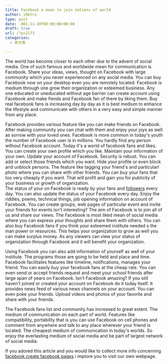 ```yaml
---
title: Facebook a mean to join nations of world
author: iMetro
type: post
date: -001-11-30T00:00:00+00:00
draft: true
url: /?p=2173
categories:
  - 未分类

---
```

The world has become closer to each other due to the advent of social media. One of such famous and worldwide mean for communication is Facebook. Share your ideas, views, thought on Facebook with large community which you never experienced on any social media. You can buy Facebook now on your desktop even you are remotely located. Facebook is medium through one grow their organization or esteemed business. Any one educated or uneducated without age barrier can create account using Facebook and make fiends and Facebook fan of there by liking them. Buy real facebook fans is increasing day by day as it is best medium to enhance the lifestyle and communicate with others in a very easy and simple manner from any place.

Facebook provides various feature like you can make friends on Facebook. After making community you can chat with them and enjoy your joys as well as sorrow with your loved ones. Facebook is more common in today's youth the number of Facebook user is in millions. You hardly find any person without Facebook account. Today it's a world of facebook fans and likes. You can create your own profile which you like. Maintain your information of your own. Update your account of Facebook. Security is robust. You can add or select those friends which you want. Hide your profile or even block and unblock persons. The feature like tagging your friend's and particularl photo where you can share with other friends. You can buy your fans that too very cheaply if you want. That will profit and gain you for publicity of your business or growth of organization.  
The status of your on Facebook is ready by your fans and [followers][1] every day. You can also update the status of your Facebook every day. Enjoy the riddles, poems, technical things, job opening information on account of Facebook. You can create groups, web pages of particular event and invite your friends for events isn't interesting? The aim of Facebook is to join all of us and share our views. The Facebook is most liked mean of social media where you can express your thoughts and share them with others. You can also buy Facebook fans if you think your esteemed institute needed s the man power or resources. This helps your organization to grow as well you can make surplus money. As any viewers can view your status of organization through Facebook and it will benefit your organization.

Using Facebook you can also add information of yourself as well of your institute. The programs those are going to be held and place and time. Facebook facilitates features like timeline, notifications, manages your friend. You can easily buy your facebook fans at the cheap rate. You can even send or accept friends request and meet your school friends after large span of years on Facebook. Isn't Facebook amazing? If you still haven't joined or created your account on Facebook do it today itself. It provides news feed of various news channels on your account. You can even poke your friends. Upload videos and photos of your favorite and share with your friends.

The Facebook fans list and community has increased to great extent. The medium of communication on each part of world. Features like compatibility, portability that is you can use Facebook on cell phones and comment from anywhere and talk to any place wherever your friend is located. The cheapest medium of communication in today's worlds. So enjoy the everlasting medium of social media and be part of largest network of social media.

If you adored this article and you would like to collect more info concerning [facebook create facebook pages][2] i implore you to visit our own webpage.

 [1]: http://pixabay.com/en/new-zealand-waterfall-nature-followers/
 [2]: http://www.why-facebook.com/